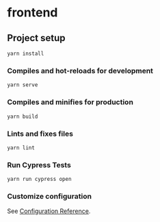 # frontend

## Project setup
```
yarn install
```

### Compiles and hot-reloads for development
```
yarn serve
```

### Compiles and minifies for production
```
yarn build
```

### Lints and fixes files
```
yarn lint
```

### Run Cypress Tests
```
yarn run cypress open
```

### Customize configuration
See [Configuration Reference](https://cli.vuejs.org/config/).
